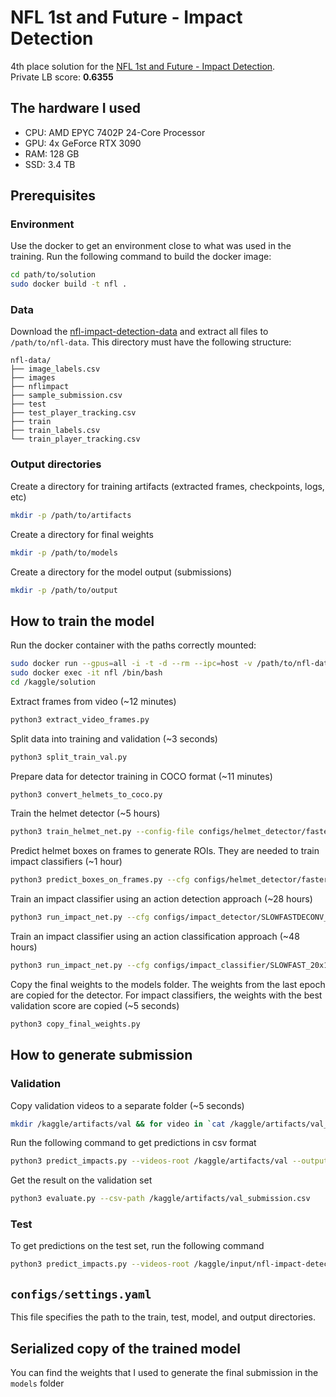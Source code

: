 # NFL 1st and Future - Impact Detection
4th place solution for the [NFL 1st and Future - Impact Detection](https://www.kaggle.com/c/nfl-impact-detection).  
Private LB score: **0.6355**

## The hardware I used
- CPU: AMD EPYC 7402P 24-Core Processor
- GPU: 4x GeForce RTX 3090
- RAM: 128 GB
- SSD: 3.4 TB

## Prerequisites

### Environment
Use the docker to get an environment close to what was used in the training. Run the following command to build the docker image:
```bash
cd path/to/solution
sudo docker build -t nfl .
```

### Data
Download the [nfl-impact-detection-data](https://www.kaggle.com/c/nfl-impact-detection/data) and extract all files to `/path/to/nfl-data`. This directory must have the following structure:
```
nfl-data/
├── image_labels.csv
├── images
├── nflimpact
├── sample_submission.csv
├── test
├── test_player_tracking.csv
├── train
├── train_labels.csv
└── train_player_tracking.csv
```

### Output directories
Create a directory for training artifacts (extracted frames, checkpoints, logs, etc)
```bash
mkdir -p /path/to/artifacts
```
Create a directory for final weights
```bash
mkdir -p /path/to/models
```
Create a directory for the model output (submissions)
```bash
mkdir -p /path/to/output
```

## How to train the model
Run the docker container with the paths correctly mounted:
```bash
sudo docker run --gpus=all -i -t -d --rm --ipc=host -v /path/to/nfl-data:/kaggle/input/nfl-impact-detection:ro -v /path/to/solution:/kaggle/solution -v /path/to/artifacts:/kaggle/artifacts -v /path/to/models:/kaggle/models -v /path/to/output:/kaggle/output --name nfl nfl
sudo docker exec -it nfl /bin/bash
cd /kaggle/solution
```
Extract frames from video (~12 minutes)
```bash
python3 extract_video_frames.py
```
Split data into training and validation (~3 seconds)
```bash
python3 split_train_val.py
```
Prepare data for detector training in COCO format (~11 minutes)
```bash
python3 convert_helmets_to_coco.py
```
Train the helmet detector (~5 hours)
```bash
python3 train_helmet_net.py --config-file configs/helmet_detector/faster_rcnn_R_50_FPN_1x_syncbn.yaml --num-gpus 4 OUTPUT_DIR /kaggle/artifacts/helmet_detector
```
Predict helmet boxes on frames to generate ROIs. They are needed to train impact classifiers (~1 hour)
```bash
python3 predict_boxes_on_frames.py --cfg configs/helmet_detector/faster_rcnn_R_50_FPN_1x_syncbn.yaml --weights /kaggle/artifacts/helmet_detector/model_final.pth --threshold 0.5
```
Train an impact classifier using an action detection approach (~28 hours)
```bash
python3 run_impact_net.py --cfg configs/impact_detector/SLOWFASTDECONV_20x1_R50_SHORT_V6.yaml OUTPUT_DIR /kaggle/artifacts/impact_detector
```
Train an impact classifier using an action classification approach (~48 hours)
```bash
python3 run_impact_net.py --cfg configs/impact_classifier/SLOWFAST_20x1_R50_CROP_V2.yaml OUTPUT_DIR /kaggle/artifacts/impact_classifier
```
Copy the final weights to the models folder. The weights from the last epoch are copied for the detector. For impact classifiers, the weights with the best validation score are copied (~5 seconds)
```bash
python3 copy_final_weights.py
```

## How to generate submission
### Validation
Copy validation videos to a separate folder (~5 seconds)
```bash
mkdir /kaggle/artifacts/val && for video in `cat /kaggle/artifacts/val_videos_split.txt`; do cp /kaggle/input/nfl-impact-detection/train/${video} /kaggle/artifacts/val; done
```
Run the following command to get predictions in csv format
```bash
python3 predict_impacts.py --videos-root /kaggle/artifacts/val --output-csv-path /kaggle/artifacts/val_submission.csv
```
Get the result on the validation set
```bash
python3 evaluate.py --csv-path /kaggle/artifacts/val_submission.csv
```
### Test
To get predictions on the test set, run the following command
```bash
python3 predict_impacts.py --videos-root /kaggle/input/nfl-impact-detection/test --output-csv-path /kaggle/output/submission.csv
```

## `configs/settings.yaml`
This file specifies the path to the train, test, model, and output directories.

##  Serialized copy of the trained model
You can find the weights that I used to generate the final submission in the `models` folder